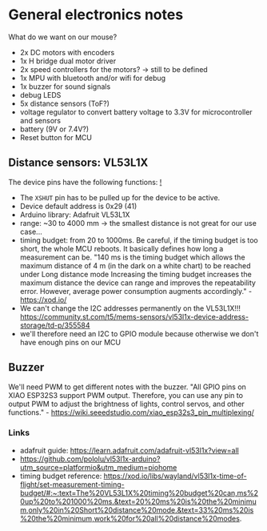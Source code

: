 # General electronics notes

What do we want on our mouse?

- 2x DC motors with encoders
- 1x H bridge dual motor driver
- 2x speed controllers for the motors? -> still to be defined
- 1x MPU with bluetooth and/or wifi for debug
- 1x buzzer for sound signals
- debug LEDS
- 5x distance sensors (ToF?)
- voltage regulator to convert battery voltage to 3.3V for microcontroller and sensors
- battery (9V or 7.4V?)
- Reset button for MCU

## Distance sensors: VL53L1X

The device pins have the following functions:
[!](../datasheets/images/vl53l1x-pin-description.png)

- The `XSHUT` pin has to be pulled up for the device to be active.
- Device default address is 0x29 (41)
- Arduino library: Adafruit VL53L1X
- range: ~30 to 4000 mm -> the smallest distance is not great for our use case...
- timing budget: from 20 to 1000ms. Be careful, if the timing budget is too short, the whole MCU reboots. It basically defines how long a measurement can be.
  "140 ms is the timing budget which allows the maximum distance of 4 m (in the dark on a white chart) to be reached under Long distance mode Increasing the timing budget increases the maximum distance the device can range and improves the repeatability error. However, average power consumption augments accordingly." - https://xod.io/
- We can't change the I2C addresses permanently on the VL53L1X!!! https://community.st.com/t5/mems-sensors/vl53l1x-device-address-storage/td-p/355584
- we'll therefore need an I2C to GPIO module because otherwise we don't have enough pins on our MCU

## Buzzer

We'll need PWM to get different notes with the buzzer.
"All GPIO pins on XIAO ESP32S3 support PWM output. Therefore, you can use any pin to output PWM to adjust the brightness of lights, control servos, and other functions." - https://wiki.seeedstudio.com/xiao_esp32s3_pin_multiplexing/

### Links

- adafruit guide: https://learn.adafruit.com/adafruit-vl53l1x?view=all
- https://github.com/pololu/vl53l1x-arduino?utm_source=platformio&utm_medium=piohome
- timing budget reference: https://xod.io/libs/wayland/vl53l1x-time-of-flight/set-measurement-timing-budget/#:~:text=The%20VL53L1X%20timing%20budget%20can,ms%20up%20to%201000%20ms.&text=20%20ms%20is%20the%20minimum,only%20in%20Short%20distance%20mode.&text=33%20ms%20is%20the%20minimum,work%20for%20all%20distance%20modes.

